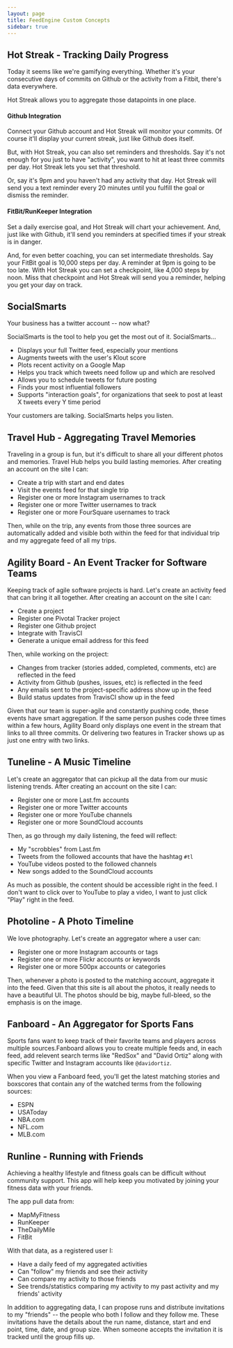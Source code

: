 ```yaml
---
layout: page
title: FeedEngine Custom Concepts
sidebar: true
---
```


## Hot Streak - Tracking Daily Progress

Today it seems like we're gamifying everything. Whether it's your consecutive days of commits on Github or the activity from a Fitbit, there's data everywhere.

Hot Streak allows you to aggregate those datapoints in one place.

#### Github Integration

Connect your Github account and Hot Streak will monitor your commits. Of course it'll display your current streak, just like Github does itself.

But, with Hot Streak, you can also set reminders and thresholds. Say it's not enough for you just to have "activity", you want to hit at least three commits per day. Hot Streak lets you set that threshold.

Or, say it's 9pm and you haven't had any activity that day. Hot Streak will send you a text reminder every 20 minutes until you fulfill the goal or dismiss the reminder.

#### FitBit/RunKeeper Integration

Set a daily exercise goal, and Hot Streak will chart your achievement. And, just like with Github, it'll send you reminders at specified times if your streak is in danger.

And, for even better coaching, you can set intermediate thresholds. Say your FitBit goal is 10,000 steps per day. A reminder at 9pm is going to be too late. With Hot Streak you can set a checkpoint, like 4,000 steps by noon. Miss that checkpoint and Hot Streak will send you a reminder, helping you get your day on track.

## SocialSmarts

Your business has a twitter account -- now what?

SocialSmarts is the tool to help you get the most out of it. SocialSmarts...

* Displays your full Twitter feed, especially your mentions
* Augments tweets with the user's Klout score
* Plots recent activity on a Google Map
* Helps you track which tweets need follow up and which are resolved
* Allows you to schedule tweets for future posting
* Finds your most influential followers
* Supports "interaction goals", for organizations that seek to post at least X tweets every Y time period

Your customers are talking. SocialSmarts helps you listen.

## Travel Hub - Aggregating Travel Memories

Traveling in a group is fun, but it's difficult to share all your different photos and memories. Travel Hub helps you build lasting memories. After creating an account on the site I can:

* Create a trip with start and end dates
* Visit the events feed for that single trip
* Register one or more Instagram usernames to track
* Register one or more Twitter usernames to track
* Register one or more FourSquare usernames to track

Then, while on the trip, any events from those three sources are automatically added and visible both within the feed for that individual trip and my aggregate feed of all my trips.

## Agility Board - An Event Tracker for Software Teams

Keeping track of agile software projects is hard. Let's create an activity feed that can bring it all together. After creating an account on the site I can:

* Create a project
* Register one Pivotal Tracker project
* Register one Github project
* Integrate with TravisCI
* Generate a unique email address for this feed

Then, while working on the project:

* Changes from tracker (stories added, completed, comments, etc) are reflected in the feed
* Activity from Github (pushes, issues, etc) is reflected in the feed
* Any emails sent to the project-specific address show up in the feed
* Build status updates from TravisCI show up in the feed

Given that our team is super-agile and constantly pushing code, these events have smart aggregation. If the same person pushes code three times within a few hours, Agility Board only displays one event in the stream that links to all three commits. Or delivering two features in Tracker shows up as just one entry with two links.

## Tuneline - A Music Timeline

Let's create an aggregator that can pickup all the data from our music listening trends. After creating an account on the site I can:

* Register one or more Last.fm accounts
* Register one or more Twitter accounts
* Register one or more YouTube channels
* Register one or more SoundCloud accounts

Then, as go through my daily listening, the feed will reflect:

* My "scrobbles" from Last.fm
* Tweets from the followed accounts that have the hashtag `#tl`
* YouTube videos posted to the followed channels
* New songs added to the SoundCloud accounts

As much as possible, the content should be accessible right in the feed. I don't want to click over to YouTube to play a video, I want to just click "Play" right in the feed.

## Photoline - A Photo Timeline

We love photography. Let's create an aggregator where a user can:

* Register one or more Instagram accounts or tags
* Register one or more Flickr accounts or keywords
* Register one or more 500px accounts or categories

Then, whenever a photo is posted to the matching account, aggregate it into the feed. Given that this site is all about the photos, it really needs to have a beautiful UI. The photos should be big, maybe full-bleed, so the emphasis is on the image.

## Fanboard - An Aggregator for Sports Fans

Sports fans want to keep track of their favorite teams and players across multiple sources.Fanboard allows you to create multiple feeds and, in each feed, add relevent search terms like "RedSox" and "David Ortiz" along with specific Twitter and Instagram accounts like `@davidortiz`.

When you view a Fanboard feed, you'll get the latest matching stories and boxscores that contain any of the watched terms from the following sources:

* ESPN
* USAToday
* NBA.com
* NFL.com
* MLB.com

## Runline - Running with Friends

Achieving a healthy lifestyle and fitness goals can be difficult without community support.  This app will help keep you motivated by joining your fitness data with your friends.

The app pull data from:

* MapMyFitness
* RunKeeper
* TheDailyMile
* FitBit

With that data, as a registered user I:

* Have a daily feed of my aggregated activities
* Can "follow" my friends and see their activity
* Can compare my activity to those friends
* See trends/statistics comparing my activity to my past activity and my friends' activity

In addition to aggregating data, I can propose runs and distribute invitations to my "friends" -- the people who both I follow and they follow me. These invitations have the details about the run name, distance, start and end point, time, date, and group size. When someone accepts the invitation it is tracked until the group fills up. 
